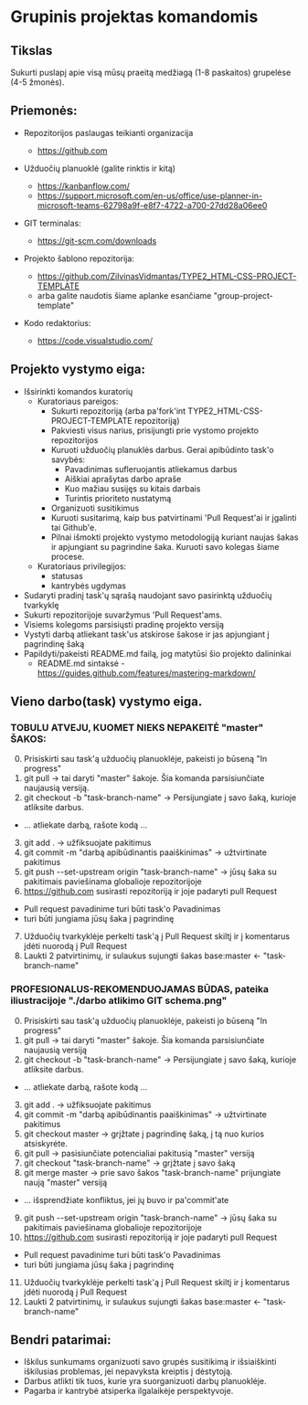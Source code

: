 # Grupinis projektas komandomis

## Tikslas
Sukurti puslapį apie visą mūsų praeitą medžiagą (1-8 paskaitos) grupelėse (4-5 žmonės).

## Priemonės:
* Repozitorijos paslaugas teikianti organizacija
  * https://github.com

* Užduočių planuoklė (galite rinktis ir kitą)
  * https://kanbanflow.com/
  * https://support.microsoft.com/en-us/office/use-planner-in-microsoft-teams-62798a9f-e8f7-4722-a700-27dd28a06ee0

* GIT terminalas:
  * https://git-scm.com/downloads

* Projekto šablono repozitorija:
  * https://github.com/ZilvinasVidmantas/TYPE2_HTML-CSS-PROJECT-TEMPLATE
  * arba galite naudotis šiame aplanke esančiame "group-project-template"

* Kodo redaktorius:
  * https://code.visualstudio.com/

## Projekto vystymo eiga:
* Išsirinkti komandos kuratorių
  * Kuratoriaus pareigos:
      * Sukurti repozitoriją (arba pa'fork'int TYPE2_HTML-CSS-PROJECT-TEMPLATE repozitoriją)
      * Pakviesti visus narius, prisijungti prie vystomo projekto repozitorijos
      * Kuruoti užduočių planuklės darbus. Gerai apibūdinto task'o savybės:
        * Pavadinimas sufleruojantis atliekamus darbus
        * Aiškiai aprašytas darbo apraše
        * Kuo mažiau susijęs su kitais darbais
        * Turintis prioriteto nustatymą
      * Organizuoti susitikimus
      * Kuruoti susitarimą, kaip bus patvirtinami 'Pull Request'ai ir įgalinti tai Github'e.
      * Pilnai išmokti projekto vystymo metodologiją kuriant naujas šakas ir apjungiant su pagrindine šaka. Kuruoti savo kolegas šiame procese.
  * Kuratoriaus privilegijos: 
    * statusas
    * kantrybės ugdymas
* Sudaryti pradinį task'ų sąrašą naudojant savo pasirinktą užduočių tvarkyklę
* Sukurti repozitorijoje suvaržymus 'Pull Request'ams.
* Visiems kolegoms parsisiųsti pradinę projekto versiją
* Vystyti darbą atliekant task'us atskirose šakose ir jas apjungiant į pagrindinę šaką
* Papildyti/pakeisti README.md failą, jog matytūsi šio projekto dalininkai
  * README.md sintaksė - https://guides.github.com/features/mastering-markdown/ 

## Vieno darbo(task) vystymo eiga. 
### TOBULU ATVEJU, KUOMET NIEKS NEPAKEITĖ "master" ŠAKOS:
0. Prisiskirti sau task'ą užduočių planuoklėje, pakeisti jo būseną "In progress"
1. git pull → tai daryti "master" šakoje. Šia komanda parsisiunčiate naujausią versiją.
2. git checkout -b "task-branch-name" → Persijungiate į savo šaką, kurioje atliksite darbus.
  * ... atliekate darbą, rašote kodą ...
3. git add . → užfiksuojate pakitimus
4. git commit -m "darbą apibūdinantis paaiškinimas" → užtvirtinate pakitimus
5. git push --set-upstream origin "task-branch-name" → jūsų šaka su pakitimais paviešinama globalioje repozitorijoje
6. https://github.com susirasti repozitoriją ir joje padaryti pull Request
  * Pull request pavadinime turi būti task'o Pavadinimas
  * turi būti jungiama jūsų šaka į pagrindinę
7. Užduočių tvarkyklėje perkelti task'ą į Pull Request skiltį ir į komentarus įdėti nuorodą į Pull Request
8. Laukti 2 patvirtinimų, ir sulaukus sujungti šakas
  base:master ← "task-branch-name"

### PROFESIONALUS-REKOMENDUOJAMAS BŪDAS, pateika iliustracijoje "./darbo atlikimo GIT schema.png"
0. Prisiskirti sau task'ą užduočių planuoklėje, pakeisti jo būseną "In progress"
1. git pull → tai daryti "master" šakoje. Šia komanda parsisiunčiate naujausią versiją
2. git checkout -b "task-branch-name" → Persijungiate į savo šaką, kurioje atliksite darbus.
  * ... atliekate darbą, rašote kodą ...
3. git add . → užfiksuojate pakitimus
4. git commit -m "darbą apibūdinantis paaiškinimas" → užtvirtinate pakitimus
5. git checkout master →  grįžtate į pagrindinę šaką, į tą nuo kurios atsiskyrėte.
6. git pull → pasisiunčiate potencialiai pakitusią "master" versiją
7. git checkout "task-branch-name" → grįžtate į savo šaką
8. git merge master → prie savo šakos "task-branch-name" prijungiate naują "master" versiją
  * ... išsprendžiate konfliktus, jei jų buvo ir pa'commit'ate
9. git push --set-upstream origin "task-branch-name" → jūsų šaka su pakitimais paviešinama globalioje repozitorijoje
10. https://github.com susirasti repozitoriją ir joje padaryti pull Request
  * Pull request pavadinime turi būti task'o Pavadinimas
  * turi būti jungiama jūsų šaka į pagrindinę
11. Užduočių tvarkyklėje perkelti task'ą į Pull Request skiltį ir į komentarus įdėti nuorodą į Pull Request
12. Laukti 2 patvirtinimų, ir sulaukus sujungti šakas
       base:master ← "task-branch-name"
  
## Bendri patarimai:
* Iškilus sunkumams organizuoti savo grupės susitikimą ir išsiaiškinti iškilusias problemas, jei nepavyksta kreiptis į dėstytoją.
* Darbus atlikti tik tuos, kurie yra suorganizuoti darbų planuoklėje.
* Pagarba ir kantrybė atsiperka ilgalaikėje perspektyvoje.

